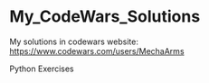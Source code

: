 # My_CodeWars_Solutions
My solutions in codewars website: https://www.codewars.com/users/MechaArms
<p>Python Exercises</p>
